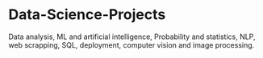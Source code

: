 # Data-Science-Projects
Data analysis, ML and artificial intelligence, Probability and statistics, NLP, web scrapping, SQL, deployment,  computer vision and image processing.
